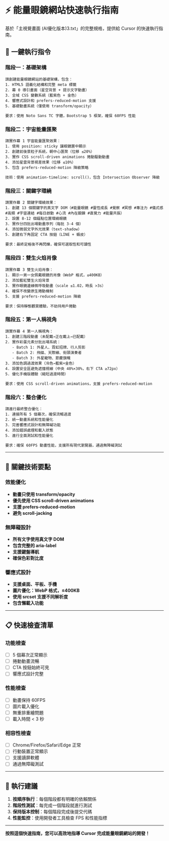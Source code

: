 # ⚡ 能量眼鏡網站快速執行指南

基於「主視覺畫面 (AI優化版本)3.txt」的完整規格，提供給 Cursor 的快速執行指南。

## 🚀 一鍵執行指令

### 階段一：基礎架構
```
請創建能量眼鏡網站的基礎架構，包含：
1. HTML5 語義化結構和完整 meta 標籤
2. 幕 0 導引畫面（星空背景 + 提示文字動畫）
3. 全域 CSS 變數系統（藍紫色 + 金色）
4. 響應式設計和 prefers-reduced-motion 支援
5. 基礎動畫系統（僅使用 transform/opacity）

要求：使用 Noto Sans TC 字體，Bootstrap 5 框架，確保 60FPS 性能
```

### 階段二：宇宙能量匯聚
```
請實作幕 1 宇宙能量匯聚效果：
1. 使用 position: sticky 讓眼鏡置中顯示
2. 創建前後景粒子系統，朝中心匯聚（位移 ≤20%）
3. 實作 CSS scroll-driven animations 捲動驅動動畫
4. 添加星雲背景視差效果（位移 ≤10%）
5. 包含 prefers-reduced-motion 降級策略

技術：使用 animation-timeline: scroll()，包含 Intersection Observer 降級
```

### 階段三：關鍵字環繞
```
請實作幕 2 關鍵字環繞效果：
1. 創建 13 個關鍵字的真文字 DOM（#能量眼鏡 #靈性成長 #覺察 #冥想 #專注力 #儀式感 #高頻 #宇宙連結 #每日啟動 #心流 #內在鍛鍊 #直覺力 #能量共振）
2. 設置 8-12 個錨點位置環繞眼鏡
3. 實作分四批出場動畫序列（每批 3-4 個）
4. 添加微弱文字外光效果（text-shadow）
5. 創建右下角固定 CTA 按鈕（LINE + 蝦皮）

要求：最終定格後不再閃爍，確保可選取性和可讀性
```

### 階段四：雙生火焰肖像
```
請實作幕 3 雙生火焰肖像：
1. 顯示一男一女佩戴眼鏡的肖像（WebP 格式，≤400KB）
2. 添加藍紅雙生火焰背景
3. 實作眼鏡邊緣微呼吸動畫（scale ≤1.02，時長 >3s）
4. 確保不改變原生捲動機制
5. 支援 prefers-reduced-motion 降級

要求：保持靜態觀賞體驗，不劫持用戶捲動
```

### 階段五：第一人稱視角
```
請實作幕 4 第一人稱視角：
1. 創建三階段動畫（未配戴→正在戴上→已配戴）
2. 實作彩蛋元素分批出場系統：
   - Batch 1: 外星人、霓虹招牌、行人剪影
   - Batch 2: 飛碟、天際線、街頭演奏者
   - Batch 3: 外星寵物、節慶旗幟
3. 添加色調過渡效果（冷色→藍紫+金色）
4. 設置安全區避免遮擋視線（中央 40%×30%，右下 CTA ≥72px）
5. 優化手機版體驗（縮短過渡時間）

要求：使用 CSS scroll-driven animations，支援 prefers-reduced-motion
```

### 階段六：整合優化
```
請進行最終整合優化：
1. 連接所有 5 個幕次，確保流暢過渡
2. 統一動畫系統和性能優化
3. 完善響應式設計和無障礙功能
4. 添加錯誤處理和載入狀態
5. 進行全面測試和性能優化

要求：確保 60FPS 動畫性能，支援所有現代瀏覽器，通過無障礙測試
```

---

## 🎯 關鍵技術要點

### 效能優化
- **動畫只使用 transform/opacity**
- **優先使用 CSS scroll-driven animations**
- **支援 prefers-reduced-motion**
- **避免 scroll-jacking**

### 無障礙設計
- **所有文字使用真文字 DOM**
- **包含完整的 aria-label**
- **支援鍵盤導航**
- **確保色彩對比度**

### 響應式設計
- **支援桌面、平板、手機**
- **圖片優化：WebP 格式，≤400KB**
- **使用 srcset 支援不同解析度**
- **包含懶載入功能**

---

## 📋 快速檢查清單

### 功能檢查
- [ ] 5 個幕次正常顯示
- [ ] 捲動動畫流暢
- [ ] CTA 按鈕始終可見
- [ ] 響應式設計完整

### 性能檢查
- [ ] 動畫保持 60FPS
- [ ] 圖片載入優化
- [ ] 無重排重繪問題
- [ ] 載入時間 < 3 秒

### 相容性檢查
- [ ] Chrome/Firefox/Safari/Edge 正常
- [ ] 行動裝置正常顯示
- [ ] 支援讀屏軟體
- [ ] 通過無障礙測試

---

## 🚀 執行建議

1. **按順序執行**：每個階段都有明確的依賴關係
2. **階段性測試**：每完成一個階段就進行測試
3. **保持版本控制**：每個階段完成後提交代碼
4. **性能監控**：使用開發者工具檢查 FPS 和性能指標

---

**按照這個快速指南，您可以高效地指導 Cursor 完成能量眼鏡網站的開發！**
